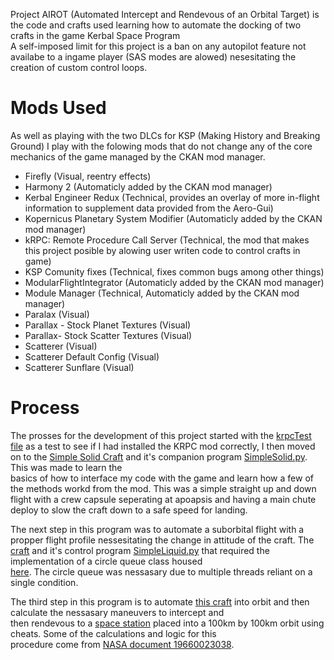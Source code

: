 Project AIROT (Automated Intercept and Rendevous of an Orbital Target) is the code and crafts used learning how to automate the docking of two crafts in the game Kerbal Space Program  
A self-imposed limit for this project is a ban on any autopilot feature not availabe to a ingame player (SAS modes are alowed) nesesitating the creation of custom control loops.  

# Mods Used  
  
As well as playing with the two DLCs for KSP (Making History and Breaking Ground) I play with the folowing mods that do not change any of the core mechanics of the game managed by the CKAN mod manager.  
* Firefly (Visual, reentry effects)  
* Harmony 2 (Automaticly added by the CKAN mod manager)  
* Kerbal Engineer Redux (Technical, provides an overlay of more in-flight information to supplement data provided from the Aero-Gui)  
* Kopernicus Planetary System Modifier (Automaticly added by the CKAN mod manager)  
* kRPC: Remote Procedure Call Server (Technical, the mod that makes this project posible by alowing user writen code to control crafts in game)  
* KSP Comunity fixes (Technical, fixes common bugs among other things)  
* ModularFlightIntegrator (Automaticly added by the CKAN mod manager)  
* Module Manager (Technical, Automaticly added by the CKAN mod manager)  
* Paralax (Visual)  
* Parallax - Stock Planet Textures (Visual)  
* Parallax- Stock Scatter Textures (Visual)  
* Scatterer (Visual)  
* Scatterer Default Config (Visual)  
* Scatterer Sunflare (Visual)  

# Process  
The prosses for the development of this project started with the [krpcTest file](https://github.com/RocketsAndRedstone/Project-AIROT/blob/main/krpcTest.py) as a test to see if I had installed the KRPC mod correctly, I then moved on to the [Simple Solid Craft](https://github.com/RocketsAndRedstone/Project-AIROT/blob/main/Crafts/Simple%20Solid.craft) and it's companion program [SimpleSolid.py](https://github.com/RocketsAndRedstone/Project-AIROT/blob/main/simpleSolidTest.py). This was made to learn the  
basics of how to interface my code with the game and learn how a few of the methods workd from the mod. This was a simple straight up and down flight with a crew capsule seperating at apoapsis and having a main chute deploy to slow the craft down to a safe speed for landing.  
  
The next step in this program was to automate a suborbital flight with a propper flight profile nessesitating the change in attitude of the craft. The [craft](https://github.com/RocketsAndRedstone/Project-AIROT/blob/main/Crafts/Simple%20Liquid.craft) and it's control program [SimpleLiquid.py](https://github.com/RocketsAndRedstone/Project-AIROT/blob/main/simpleLiquidTest.py) that required the implementation of a circle queue class housed  
[here](https://github.com/RocketsAndRedstone/Project-AIROT/blob/main/CircleQueue.py). The circle queue was nessasary due to multiple threads reliant on a single condition.  

The third step in this program is to automate [this craft](https://github.com/RocketsAndRedstone/Project-AIROT/blob/main/Crafts/Crewed%20Orbital%20Rendezvous%20Craft.craft) into orbit and then calculate the nessasary maneuvers to intercept and  
then rendevous to a [space station](https://github.com/RocketsAndRedstone/Project-AIROT/blob/main/Crafts/Agena%20Space%20Station.craft) placed into a 100km by 100km orbit using cheats. Some of the calculations and logic for this  
procedure come from [NASA document 19660023038](https://ntrs.nasa.gov/api/citations/19660023038/downloads/19660023038.pdf).

